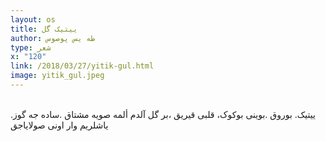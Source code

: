 ```yaml
---
layout: os
title: ییتیک گل
author: طە یس پوصوس
type: شعر
x: "120"
link: /2018/03/27/yitik-gul.html
image: yitik_gul.jpeg
---
```

<br/>
.ییتیک. بوروق  
.بوینی بوکوک، قلبی قیریق  
،بر گل آلدم ألمه صویه مشتاق  
.ساده جه گوز یاشلریم وار اونی صولایاجق  
